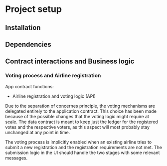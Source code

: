 # Project setup

## Installation

## Dependencies

## Contract interactions and Business logic

### Voting process and Airline registration

App contract functions:
- Airline registration and voting logic (API)

Due to the separation of concernes principle, the voting mechanisms are delegated 
entirely to the application contract. This choice has been made because of the possible
changes that the voting logic might require at scale. The data contract is meant to keep 
just the ledger for the registered votes and the respective voters, as this aspect will most 
probably stay unchanged at any point in time.

The voting process is implicitly enabled when an existing airline tries to submit a new
registration and the registration requirements are not met. The submission logic in the UI
should handle the two stages with some relevant messages.  


